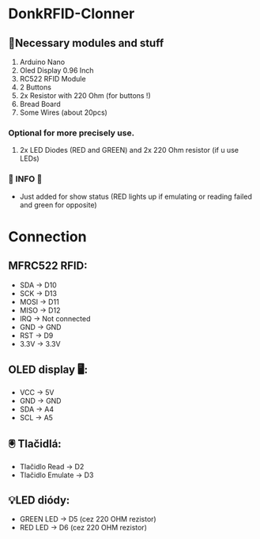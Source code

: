 # DonkRFID-Clonner

## 📝Necessary modules and stuff
1. Arduino Nano
2. Oled Display 0.96 Inch
3. RC522 RFID Module
4. 2 Buttons
5. 2x Resistor with 220 Ohm (for buttons !)
6. Bread Board
7. Some Wires (about 20pcs)
### Optional for more precisely use.
1. 2x LED Diodes (RED and GREEN) and 2x 220 Ohm resistor (if u use LEDs)
### 📣 INFO 📣
- Just added for show status (RED lights up if emulating or reading failed and green for opposite)
# Connection

## MFRC522 RFID:
- SDA -> D10
- SCK -> D13
- MOSI -> D11
- MISO -> D12
- IRQ -> Not connected
- GND -> GND
- RST -> D9
- 3.3V -> 3.3V

## OLED display 🖥:
- VCC -> 5V
- GND -> GND
- SDA -> A4
- SCL -> A5

## 🖲 Tlačidlá:
- Tlačidlo Read -> D2
- Tlačidlo Emulate -> D3

## 💡LED diódy:
- GREEN LED -> D5 (cez 220 OHM rezistor)
- RED LED -> D6 (cez 220 OHM rezistor)
